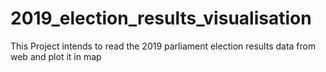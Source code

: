 # 2019_election_results_visualisation
This Project intends to read the 2019 parliament election results data from web and plot it in map
